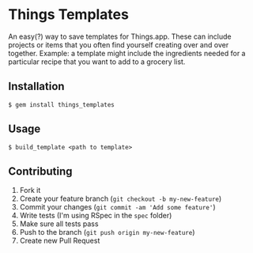 # Things Templates

An easy(?) way to save templates for Things.app. These can include projects or
items that you often find yourself creating over and over together.
Example: a template might include the ingredients needed for a particular
recipe that you want to add to a grocery list.

## Installation

`$ gem install things_templates`

## Usage

`$ build_template <path to template>`

## Contributing

1. Fork it
2. Create your feature branch (`git checkout -b my-new-feature`)
3. Commit your changes (`git commit -am 'Add some feature'`)
4. Write tests (I'm using RSpec in the `spec` folder)
5. Make sure all tests pass
6. Push to the branch (`git push origin my-new-feature`)
7. Create new Pull Request
